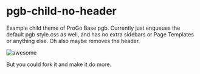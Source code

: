 # pgb-child-no-header
Example child theme of ProGo Base pgb. Currently just enqueues the default pgb style.css as well, and has no extra sidebars or Page Templates or anything else. Oh also maybe removes the header.

![awesome](https://raw.github.com/progothemes/pgb-child/master/screenshot.png)

But you could fork it and make it do more.
